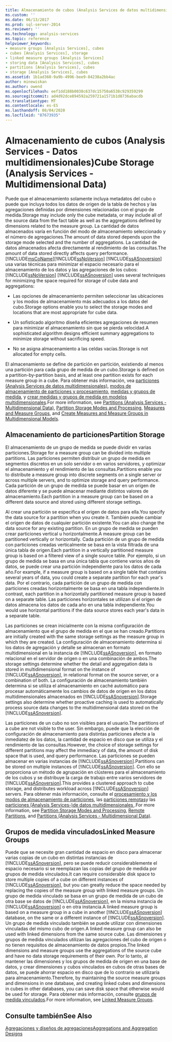 ```yaml
---
title: Almacenamiento de cubos (Analysis Services de datos multidimensionales) | Microsoft Docs
ms.custom: ''
ms.date: 06/13/2017
ms.prod: sql-server-2014
ms.reviewer: ''
ms.technology: analysis-services
ms.topic: reference
helpviewer_keywords:
- measure groups [Analysis Services], cubes
- cubes [Analysis Services], storage
- linked measure groups [Analysis Services]
- storing data [Analysis Services], cubes
- partitions [Analysis Services], cubes
- storage [Analysis Services], cubes
ms.assetid: 1b1ad360-9a9b-4996-bee9-84238a2bb4ac
author: minewiskan
ms.author: owend
ms.openlocfilehash: eef1dd188b0038c637dc15750a6538c929359299
ms.sourcegitcommit: ad4d92dce894592a259721a1571b1d8736abacdb
ms.translationtype: MT
ms.contentlocale: es-ES
ms.lasthandoff: 08/04/2020
ms.locfileid: "87673935"
---
```

# <a name="cube-storage-analysis-services---multidimensional-data"></a><span data-ttu-id="dba3c-102">Almacenamiento de cubos (Analysis Services - Datos multidimensionales)</span><span class="sxs-lookup"><span data-stu-id="dba3c-102">Cube Storage (Analysis Services - Multidimensional Data)</span></span>
  <span data-ttu-id="dba3c-103">Puede que el almacenamiento solamente incluya metadatos del cubo o puede que incluya todos los datos de origen de la tabla de hechos y las agregaciones definidas por dimensiones relacionadas con el grupo de medida.</span><span class="sxs-lookup"><span data-stu-id="dba3c-103">Storage may include only the cube metadata, or may include all of the source data from the fact table as well as the aggregations defined by dimensions related to the measure group.</span></span> <span data-ttu-id="dba3c-104">La cantidad de datos almacenados varía en función del modo de almacenamiento seleccionado y el número de agregaciones.</span><span class="sxs-lookup"><span data-stu-id="dba3c-104">The amount of data stored depends upon the storage mode selected and the number of aggregations.</span></span> <span data-ttu-id="dba3c-105">La cantidad de datos almacenados afecta directamente al rendimiento de las consultas.</span><span class="sxs-lookup"><span data-stu-id="dba3c-105">The amount of data stored directly affects query performance.</span></span> [!INCLUDE[msCoName](../../includes/msconame-md.md)]<span data-ttu-id="dba3c-106">[!INCLUDE[ssNoVersion](../../includes/ssnoversion-md.md)] [!INCLUDE[ssASnoversion](../../includes/ssasnoversion-md.md)] usa varias técnicas para minimizar el espacio necesario para el almacenamiento de los datos y las agregaciones de los cubos:</span><span class="sxs-lookup"><span data-stu-id="dba3c-106">[!INCLUDE[ssNoVersion](../../includes/ssnoversion-md.md)] [!INCLUDE[ssASnoversion](../../includes/ssasnoversion-md.md)] uses several techniques for minimizing the space required for storage of cube data and aggregations:</span></span>  
  
-   <span data-ttu-id="dba3c-107">Las opciones de almacenamiento permiten seleccionar las ubicaciones y los modos de almacenamiento más adecuados a los datos del cubo.</span><span class="sxs-lookup"><span data-stu-id="dba3c-107">Storage options enable you to select the storage modes and locations that are most appropriate for cube data.</span></span>  
  
-   <span data-ttu-id="dba3c-108">Un sofisticado algoritmo diseña eficientes agregaciones de resumen para minimizar el almacenamiento sin que se pierda velocidad.</span><span class="sxs-lookup"><span data-stu-id="dba3c-108">A sophisticated algorithm designs efficient summary aggregations to minimize storage without sacrificing speed.</span></span>  
  
-   <span data-ttu-id="dba3c-109">No se asigna almacenamiento a las celdas vacías.</span><span class="sxs-lookup"><span data-stu-id="dba3c-109">Storage is not allocated for empty cells.</span></span>  
  
 <span data-ttu-id="dba3c-110">El almacenamiento se define de partición en partición, existiendo al menos una partición para cada grupo de medida de un cubo.</span><span class="sxs-lookup"><span data-stu-id="dba3c-110">Storage is defined on a partition-by-partition basis, and at least one partition exists for each measure group in a cube.</span></span> <span data-ttu-id="dba3c-111">Para obtener más información, vea [particiones &#40;Analysis Services de datos multidimensionales&#41;](partitions-analysis-services-multidimensional-data.md), [modos de almacenamiento de particiones y procesamiento](partitions-partition-storage-modes-and-processing.md), [medidas y grupos de medida](../multidimensional-models/measures-and-measure-groups.md), y [crear medidas y grupos de medida en modelos multidimensionales](../multidimensional-models/create-measures-and-measure-groups-in-multidimensional-models.md).</span><span class="sxs-lookup"><span data-stu-id="dba3c-111">For more information, see [Partitions &#40;Analysis Services - Multidimensional Data&#41;](partitions-analysis-services-multidimensional-data.md), [Partition Storage Modes and Processing](partitions-partition-storage-modes-and-processing.md), [Measures and Measure Groups](../multidimensional-models/measures-and-measure-groups.md), and [Create Measures and Measure Groups in Multidimensional Models](../multidimensional-models/create-measures-and-measure-groups-in-multidimensional-models.md).</span></span>  
  
## <a name="partition-storage"></a><span data-ttu-id="dba3c-112">Almacenamiento de particiones</span><span class="sxs-lookup"><span data-stu-id="dba3c-112">Partition Storage</span></span>  
 <span data-ttu-id="dba3c-113">El almacenamiento de un grupo de medida se puede dividir en varias particiones.</span><span class="sxs-lookup"><span data-stu-id="dba3c-113">Storage for a measure group can be divided into multiple partitions.</span></span> <span data-ttu-id="dba3c-114">Las particiones permiten distribuir un grupo de medida en segmentos discretos en un solo servidor o en varios servidores, y optimizar el almacenamiento y el rendimiento de las consultas.</span><span class="sxs-lookup"><span data-stu-id="dba3c-114">Partitions enable you to distribute a measure group into discrete segments on a single server or across multiple servers, and to optimize storage and query performance.</span></span> <span data-ttu-id="dba3c-115">Cada partición de un grupo de medida se puede basar en un origen de datos diferente y se puede almacenar mediante distintos valores de almacenamiento.</span><span class="sxs-lookup"><span data-stu-id="dba3c-115">Each partition in a measure group can be based on a different data source and stored using different storage settings.</span></span>  
  
 <span data-ttu-id="dba3c-116">Al crear una partición se especifica el origen de datos para ella.</span><span class="sxs-lookup"><span data-stu-id="dba3c-116">You specify the data source for a partition when you create it.</span></span> <span data-ttu-id="dba3c-117">También puede cambiar el origen de datos de cualquier partición existente.</span><span class="sxs-lookup"><span data-stu-id="dba3c-117">You can also change the data source for any existing partition.</span></span> <span data-ttu-id="dba3c-118">En un grupo de medida se pueden crear particiones vertical u horizontalmente.</span><span class="sxs-lookup"><span data-stu-id="dba3c-118">A measure group can be partitioned vertically or horizontally.</span></span> <span data-ttu-id="dba3c-119">Cada partición de un grupo de medida con particiones creadas verticalmente se basa en la vista filtrada de una única tabla de origen.</span><span class="sxs-lookup"><span data-stu-id="dba3c-119">Each partition in a vertically partitioned measure group is based on a filtered view of a single source table.</span></span> <span data-ttu-id="dba3c-120">Por ejemplo, si un grupo de medida se basa en una única tabla que contiene varios años de datos, se puede crear una partición independiente para los datos de cada año.</span><span class="sxs-lookup"><span data-stu-id="dba3c-120">For example, if a measure group is based on a single table that contains several years of data, you could create a separate partition for each year's data.</span></span> <span data-ttu-id="dba3c-121">Por el contrario, cada partición de un grupo de medida con particiones creadas horizontalmente se basa en una tabla independiente.</span><span class="sxs-lookup"><span data-stu-id="dba3c-121">In contrast, each partition in a horizontally partitioned measure group is based on a separate table.</span></span> <span data-ttu-id="dba3c-122">Las particiones horizontales se utilizan si el origen de datos almacena los datos de cada año en una tabla independiente.</span><span class="sxs-lookup"><span data-stu-id="dba3c-122">You would use horizontal partitions if the data source stores each year's data in a separate table.</span></span>  
  
 <span data-ttu-id="dba3c-123">Las particiones se crean inicialmente con la misma configuración de almacenamiento que el grupo de medida en el que se han creado.</span><span class="sxs-lookup"><span data-stu-id="dba3c-123">Partitions are initially created with the same storage settings as the measure group in which they are created.</span></span> <span data-ttu-id="dba3c-124">La configuración de almacenamiento determina si los datos de agregación y detalle se almacenan en formato multidimensional en la instancia de [!INCLUDE[ssASnoversion](../../includes/ssasnoversion-md.md)], en formato relacional en el servidor de origen o en una combinación de ambos.</span><span class="sxs-lookup"><span data-stu-id="dba3c-124">The storage settings determine whether the detail and aggregation data is stored in multidimensional format on the instance of [!INCLUDE[ssASnoversion](../../includes/ssasnoversion-md.md)], in relational format on the source server, or a combination of both.</span></span> <span data-ttu-id="dba3c-125">La configuración de almacenamiento también determina si se utiliza el almacenamiento en caché automático para procesar automáticamente los cambios de datos de origen en los datos multidimensionales almacenados en [!INCLUDE[ssASnoversion](../../includes/ssasnoversion-md.md)].</span><span class="sxs-lookup"><span data-stu-id="dba3c-125">Storage settings also determine whether proactive caching is used to automatically process source data changes to the multidimensional data stored on the [!INCLUDE[ssASnoversion](../../includes/ssasnoversion-md.md)].</span></span>  
  
 <span data-ttu-id="dba3c-126">Las particiones de un cubo no son visibles para el usuario.</span><span class="sxs-lookup"><span data-stu-id="dba3c-126">The partitions of a cube are not visible to the user.</span></span> <span data-ttu-id="dba3c-127">Sin embargo, puede que la elección de configuración de almacenamiento para distintas particiones afecte a la inmediatez de los datos, la cantidad de espacio en disco que se utiliza y el rendimiento de las consultas.</span><span class="sxs-lookup"><span data-stu-id="dba3c-127">However, the choice of storage settings for different partitions may affect the immediacy of data, the amount of disk space that is used, and query performance.</span></span> <span data-ttu-id="dba3c-128">Las particiones se pueden almacenar en varias instancias de [!INCLUDE[ssASnoversion](../../includes/ssasnoversion-md.md)].</span><span class="sxs-lookup"><span data-stu-id="dba3c-128">Partitions can be stored on multiple instances of [!INCLUDE[ssASnoversion](../../includes/ssasnoversion-md.md)].</span></span> <span data-ttu-id="dba3c-129">Con ello se proporciona un método de agrupación en clústeres para el almacenamiento de los cubos y se distribuye la carga de trabajo entre varios servidores de [!INCLUDE[ssASnoversion](../../includes/ssasnoversion-md.md)].</span><span class="sxs-lookup"><span data-stu-id="dba3c-129">This provides a clustered approach to cube storage, and distributes workload across [!INCLUDE[ssASnoversion](../../includes/ssasnoversion-md.md)] servers.</span></span> <span data-ttu-id="dba3c-130">Para obtener más información, consulte el [procesamiento y los modos de almacenamiento de particiones](partitions-partition-storage-modes-and-processing.md), las [particiones remotas](partitions-remote-partitions.md)y las [particiones &#40;Analysis Services-&#41;de datos multidimensionales ](partitions-analysis-services-multidimensional-data.md).</span><span class="sxs-lookup"><span data-stu-id="dba3c-130">For more information, see [Partition Storage Modes and Processing](partitions-partition-storage-modes-and-processing.md), [Remote Partitions](partitions-remote-partitions.md), and [Partitions &#40;Analysis Services - Multidimensional Data&#41;](partitions-analysis-services-multidimensional-data.md).</span></span>  
  
## <a name="linked-measure-groups"></a><span data-ttu-id="dba3c-131">Grupos de medida vinculados</span><span class="sxs-lookup"><span data-stu-id="dba3c-131">Linked Measure Groups</span></span>  
 <span data-ttu-id="dba3c-132">Puede que se necesite gran cantidad de espacio en disco para almacenar varias copias de un cubo en distintas instancias de [!INCLUDE[ssASnoversion](../../includes/ssasnoversion-md.md)], pero se puede reducir considerablemente el espacio necesario si se reemplazan las copias del grupo de medida por grupos de medida vinculados.</span><span class="sxs-lookup"><span data-stu-id="dba3c-132">It can require considerable disk space to store multiple copies of a cube on different instances of [!INCLUDE[ssASnoversion](../../includes/ssasnoversion-md.md)], but you can greatly reduce the space needed by replacing the copies of the measure group with linked measure groups.</span></span> <span data-ttu-id="dba3c-133">Un grupo de medida vinculado se basa en un grupo de medida de un cubo de otra base se datos de [!INCLUDE[ssASnoversion](../../includes/ssasnoversion-md.md)], en la misma instancia de [!INCLUDE[ssASnoversion](../../includes/ssasnoversion-md.md)] o en otra instancia.</span><span class="sxs-lookup"><span data-stu-id="dba3c-133">A linked measure group is based on a measure group in a cube in another [!INCLUDE[ssASnoversion](../../includes/ssasnoversion-md.md)] database, on the same or a different instance of [!INCLUDE[ssASnoversion](../../includes/ssasnoversion-md.md)].</span></span> <span data-ttu-id="dba3c-134">Un grupo de medida vinculado también se puede utilizar con dimensiones vinculadas del mismo cubo de origen.</span><span class="sxs-lookup"><span data-stu-id="dba3c-134">A linked measure group can also be used with linked dimensions from the same source cube.</span></span> <span data-ttu-id="dba3c-135">Las dimensiones y grupos de medida vinculados utilizan las agregaciones del cubo de origen o no tienen requisitos de almacenamiento de datos propios.</span><span class="sxs-lookup"><span data-stu-id="dba3c-135">The linked dimensions and measure groups use the aggregations of the source cube and have no data storage requirements of their own.</span></span> <span data-ttu-id="dba3c-136">Por lo tanto, al mantener las dimensiones y los grupos de medida de origen en una base de datos, y crear dimensiones y cubos vinculados en cubos de otras bases de datos, se puede ahorrar espacio en disco que de lo contrario se utilizaría para almacenamiento.</span><span class="sxs-lookup"><span data-stu-id="dba3c-136">Therefore, by maintaining the source measure groups and dimensions in one database, and creating linked cubes and dimensions in cubes in other databases, you can save disk space that otherwise would be used for storage.</span></span> <span data-ttu-id="dba3c-137">Para obtener más información, consulte [grupos de medida vinculados](../multidimensional-models/linked-measure-groups.md).</span><span class="sxs-lookup"><span data-stu-id="dba3c-137">For more information, see [Linked Measure Groups](../multidimensional-models/linked-measure-groups.md).</span></span>  
  
## <a name="see-also"></a><span data-ttu-id="dba3c-138">Consulte también</span><span class="sxs-lookup"><span data-stu-id="dba3c-138">See Also</span></span>  
 [<span data-ttu-id="dba3c-139">Agregaciones y diseños de agregaciones</span><span class="sxs-lookup"><span data-stu-id="dba3c-139">Aggregations and Aggregation Designs</span></span>](aggregations-and-aggregation-designs.md)  
  
  
